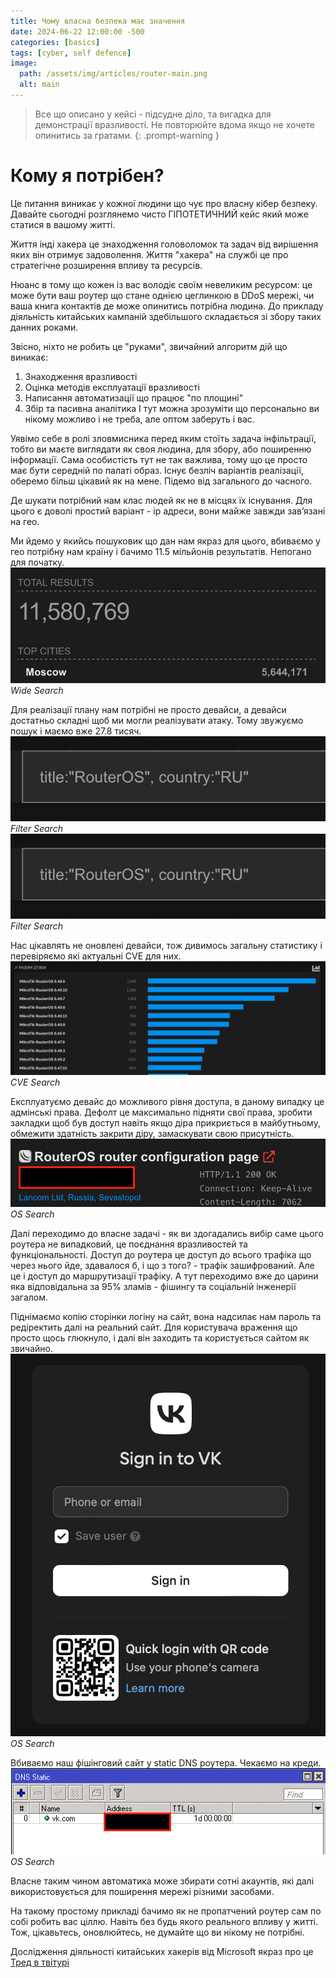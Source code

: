 ```yaml
---
title: Чому власна безпека має значення
date: 2024-06-22 12:00:00 -500
categories: [basics]
tags: [cyber, self defence]
image:
  path: /assets/img/articles/router-main.png
  alt: main
---
```

> Все що описано у кейсі - підсудне діло, та вигадка для демонстрації вразливості. Не повторюйте вдома якщо не хочете опинитись за гратами. 
{: .prompt-warning }

# Кому я потрібен? 
Це питання виникає у кожної людини що чує про власну кібер безпеку. Давайте сьогодні розглянемо чисто ГІПОТЕТИЧНИЙ кейс який може статися в вашому житті.

Життя інді хакера це знаходження головоломок та задач від вирішення яких він отримує задоволення. Життя "хакера" на службі це про стратегічне розширення впливу та ресурсів. 

Нюанс в тому що кожен із вас володіє своїм невеликим ресурсом: це може бути ваш роутер що стане однією цеглинкою в DDoS мережі, чи ваша книга контактів де може опинитись потрібна людина. До прикладу діяльність китайських кампаній здебільшого складається зі збору таких данних роками. 

Звісно, ніхто не робить це "руками", звичайний алгоритм дій що виникає:
1. Знаходження вразливості
2. Оцінка методів експлуатації вразливості
3. Написання автоматизації що працює "по площині" 
4. Збір та пасивна аналітика
І тут можна зрозуміти що персонально ви нікому можливо і не треба, але оптом заберуть і вас. 

Уявімо себе в ролі зловмисника перед яким стоїть задача інфільтрації, тобто ви маєте виглядати як своя людина, для збору, або поширенню інформації. Сама особистість тут не так важлива, тому що це просто має бути середній по палаті образ. Існує безліч варіантів реалізації, оберемо більш цікавий як на мене. Підемо від загального до часного. 

Де шукати потрібний нам клас людей як не в місцях їх існування. Для цього є доволі простий варіант - ip адреси, вони майже завжди завʼязані на гео. 

Ми йдемо у якийсь пошуковик що дан нам якраз для цього, вбиваємо у гео потрібну нам країну і бачимо 11.5 мільйонів результатів. Непогано для початку.
![img-description](/assets/img/articles/router-search-1.png)
_Wide Search_

Для реалізації плану нам потрібні не просто девайси, а девайси достатньо складні щоб ми могли реалізувати атаку. Тому звужуємо пошук і маємо вже 27.8 тисяч. 
![img-description](/assets/img/articles/router-filter-1.png)
_Filter Search_
![img-description](/assets/img/articles/router-filter-1.png)
_Filter Search_

Нас цікавлять не оновлені девайси, тож дивимось загальну статистику і перевіряємо які актуальні CVE для них.
![img-description](/assets/img/articles/router-device-cve.png)
_CVE Search_

Експлуатуємо девайс до можливого рівня доступа, в даному випадку це адмінські права. Дефолт це максимально підняти свої права, зробити закладки щоб був доступ навіть якщо діра прикриється в майбутньому, обмежити здатність закрити діру, замаскувати свою присутність.
![img-description](/assets/img/articles/router-os.png)
_OS Search_

Далі переходимо до власне задачі - як ви здогадались вибір саме цього роутера не випадковий, це поєднання вразливостей та функціональності. Доступ до роутера це доступ до всього трафіка що через нього йде, здавалося б, і що з того? - трафік зашифрований. Але це і доступ до маршрутизації трафіку. А тут переходимо вже до царини яка відповідальна за 95% зламів - фішингу та соціальній інженерії загалом. 

Піднімаємо копію сторінки логіну на сайт, вона надсилає нам пароль та редіректить далі на реальний сайт. Для користувача враження що просто щось глюкнуло, і далі він заходить та користується сайтом як звичайно. 
![img-description](/assets/img/articles/router-vk.png)
_OS Search_

Вбиваємо наш фішінговий сайт у static DNS роутера. Чекаємо на креди.
![img-description](/assets/img/articles/router-dns.png)
_OS Search_

Власне таким чином автоматика може збирати сотні акаунтів, які далі використовується для поширення мережі різними засобами. 

На такому простому прикладі бачимо як не пропатчений роутер сам по собі робить вас ціллю. Навіть без будь якого реального впливу у житті. 
Тож, цікавьтесь, оновлюйтесь, не думайте що ви нікому не потрібні.

Дослідження діяльності китайських хакерів від Microsoft якраз про це
[Тред в твітурі](https://x.com/WhichbufferArda/status/1789381168892149910)



